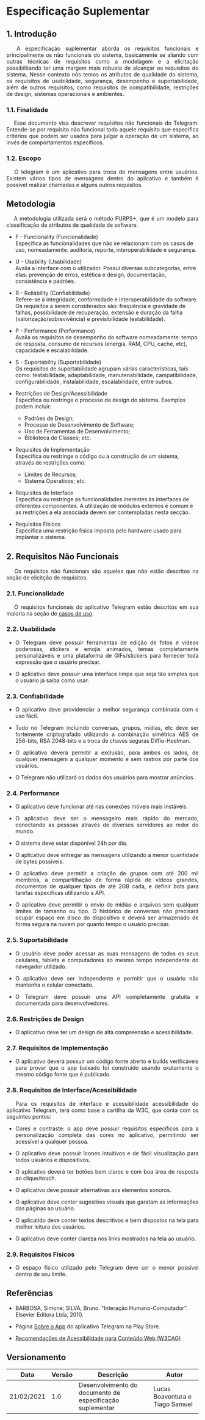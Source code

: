 # Especificação Suplementar


## 1. Introdução
<p align='justify'>&emsp; A especificação suplementar aborda os requisitos funcionais e principalmente os não funcionais do sistema, basicamente se aliando com outras técnicas de requisitos como a modelagem e a elicitação possibilitando ter uma margem mais robusta de alcançar os requisitos do sistema. Nesse contexto nós temos os atributos de qualidade do sistema, os requisitos de usabilidade, segurança, desempenho e suportabilidade, além de outros requisitos, como requisitos de compatibilidade, restrições de design, sistemas operacionais e ambientes.
 </p>

### 1.1. Finalidade

<p align='justify'>&emsp; Esse documento visa descrever requisitos não funcionais do Telegram. Entende-se por requisito não funcional todo aquele requisito que especifica critérios que podem ser usados para julgar a operação de um sistema, ao invés de comportamentos específicos.</p>

### 1.2. Escopo
<p align='justify'>&emsp; O telegram é um aplicativo para troca de mensagens entre usuários. Existem vários tipos de mensagens dentro do aplicativo e também é possível realizar chamadas e alguns outros requisitos. </p>

## Metodologia
<p align='justify'> &emsp; A metodologia utilizada será o método FURPS+, que é um modelo para classificação de atributos de qualidade de software.</p>

* F - Funcionality (Funcionalidade)<br/>
Especifica as funcionalidades que não se relacionam com os casos de uso, nomeadamente: auditoria, reporte, interoperabilidade e segurança.

* U - Usability (Usabilidade)<br/>
Avalia a interface com o utilizador. Possui diversas subcategorias, entre elas: prevenção de erros, estética e design, documentação, consistência e padrões.

* R - Reliability (Confiabilidade)<br/>
Refere-se à integridade, conformidade e interoperabilidade do software. Os requisitos a serem considerados são: frequência e gravidade de falhas, possibilidade de recuperação, extensão e duração da falha (valorização/sobrevivência) e previsibilidade (estabilidade).

* P - Performance (Performance)<br/>
Avalia os requisitos de desempenho do software nomeadamente: tempo de resposta, consumo de recursos (energia, RAM, CPU, cache, etc), capacidade e escalabilidade.

* S - Suportability (Suportabilidade)<br/>
Os requisitos de suportabilidade agrupam várias características, tais como: testabilidade, adaptabilidade, manutenabilidade, campatibilidade, configurabilidade, instalabilidade, escalabilidade, entre outros.

* Restrições de Design/Acessibilidade <br/>
    Especifica ou restringe o processo de design do sistema. Exemplos podem incluir:
    - Padrões de Design;
    - Processo de Desenvolvimento de Software;
    - Uso de Ferramentas de Desenvolvimento;
    - Biblioteca de Classes; etc.

* Requisitos de Implementação <br/>
    Especifica ou restringe o código ou a construção de um sistema, através de restrições comoː
    - Limites de Recursos;
    - Sistema Operativos; etc.

* Requisitos de Interface <br/>
    Especifica ou restringe as funcionalidades inerentes às interfaces de diferentes componentes. A utilização de módulos externos é comum e as restrições a ela associada devem ser contempladas nesta secção.
    
* Requisitos Físicos <br/>
    Especifica uma restrição física imposta pelo hardware usado para implantar o sistema.

## 2. Requisitos Não Funcionais

<p align='justify'> &emsp; Os requisitos não funcionais são aqueles que não estão descritos na seção de elicitção de requisitos.</p>

### 2.1. Funcionalidade

<p align='justify'> &emsp; O requisitos funcionais do aplicativo Telegram estão descritos em sua maioria na seção de <a href="">casos de uso</a>.</p>


### 2.2. Usabilidade

- <p align='justify'>O Telegram deve possuir ferramentas de edição de fotos e vídeos poderosas, stickers e emojis animados, temas completamente personalizáveis e uma plataforma de GIFs/stickers para fornecer toda expressão que o usuário precisar.</p>

- <p align='justify'>O aplicativo deve possuir uma interface limpa que seja tão simples que o usuário já saiba como usar.</p>

### 2.3. Confiabilidade

- <p align='justify'>O aplicativo deve providenciar a melhor segurança combinada com o uso fácil.

- <p align='justify'>Tudo no Telegram incluindo conversas, grupos, mídias, etc deve ser fortemente criptografado utilizando a combinação simétrica AES de 256-bits, RSA 2048-bits e a troca de chaves seguras Diffie-Heelman.</p>

- <p align='justify'>O aplicativo deverá permitir a exclusão, para ambos os lados, de qualquer mensagem a qualquer momento e sem rastros por parte dos usuários.</p> 

- <p align='justify'>O Telegram não utilizará os dados dos usuários para mostrar anúncios.</p>

### 2.4. Performance

- <p align='justify'>O aplicativo deve funcionar até nas conexões móveis mais instáveis.</p>

- <p align='justify'>O aplicativo deve ser o mensageiro mais rápido do mercado, conectando as pessoas através de diversos servidores ao redor do mundo.</p>

- <p align='justify'>O sistema deve estar disponível 24h por dia.</p> 

- <p align='justify'>O aplicativo deve entregar as mensagens utilizando a menor quantidade de bytes possíveis.</p>

- <p align='justify'>O aplicativo deve permitir a criação de grupos com até 200 mil membros, a compartilhação de forma rápida de vídeos grandes, documentos de qualquer tipos de até 2GB cada, e definir bots para tarefas específicas utilizando a API.</p>

- <p align='justify'>O aplicativo deve permitir o envio de mídias e arquivos sem qualquer limites de tamanho ou tipo. O histórico de conversas não precisará ocupar espaço em disco do dispositivo e deverá ser armazenado de forma segura na nuvem por quanto tempo o usuário precisar.</p>

### 2.5. Suportabilidade

- <p align='justify'>O usuário deve poder acessar as suas mensagens de todos os seus celulares, tablets e computadores ao mesmo tempo independente do navegador utilizado.</p>

- <p align='justify'>O aplicativo deve ser independente e permitir que o usuário não mantenha o celular conectado.</p>

- <p align='justify'>O Telegram deve possuir uma API completamente gratuita e documentada para desenvolvedores.</p>

### 2.6. Restrições de Design

- <p align='justify'>O aplicativo deve ter um design de alta compreensão e acessibilidade.</p>


### 2.7. Requisitos de Implementação

- <p align='justify'>O aplicativo deverá possuir um código fonte aberto e builds verificáveis para provar que o app baixado foi construído usando exatamente o mesmo código fonte que é publicado.</p>

### 2.8. Requisitos de Interface/Acessibilidade

<p align='justify'> &emsp; Para os requisitos de interface e acessibilidade acessibilidade do aplicativo Telegram, terá como base a cartilha da W3C, que conta com os seguintes pontos:</p>

- <p align='justify'>Cores e contraste: o app deve possuir requisitos específicos para a personalização completa das cores no aplicativo, permitindo ser acessível a qualquer pessoa.</p>

- <p align='justify'>O aplicativo deve possuir ícones intuitivos e de fácil visualização para todos usuários e dispositivos.</p>

- <p align='justify'>O aplicativo deverá ter botões bem claros e com boa área de resposta ao clique/touch.</p>

- <p align='justify'>O aplicativo deve possuir alternativas aos elementos sonoros.</p>

- <p align='justify'>O aplicativo deve conter sugestões visuais que garatam as informações das páginas ao usuário.</p>

- <p align='justify'>O aplicatido deve conter textos descritivos e bem dispostos na tela para melhor leitura dos usuários.</p>

- <p align='justify'>O aplicativo deve conter clareza nos links mostrados na tela ao usuário.</p>
    
### 2.9. Requisitos Físicos

- <p align='justify'>O espaço físico utilizado pelo Telegram deve ser o menor possível dentro de seu limite.</p>


## Referências

- BARBOSA, Simone; SILVA, Bruno. "Interação Humano-Computador". Elsevier Editora Ltda, 2010.

- Página [Sobre o App](https://play.google.com/store/apps/details?id=org.telegram.messenger&hl=pt_BR&gl=US) do aplicativo Telegram na Play Store. 

- [Recomendações de Acessibilidade para Conteúdo Web (W3CAG)](https://www.w3c.br/traducoes/wcag/wcag21-pt-BR/)

## Versionamento

| Data       | Versão | Descrição                                    | Autor                                                         |
| ---------- | ------ | -------------------------------------------- | ------------------------------------------------------------- |
| 21/02/2021 | 1.0    | Desenvolvimento do documento de especificação suplementar | Lucas Boaventura e Tiago Samuel |
